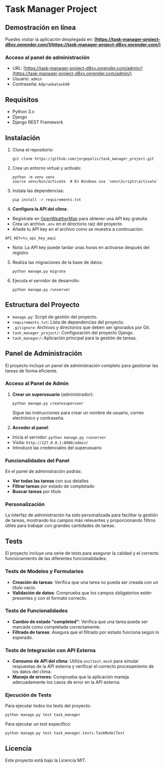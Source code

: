 # Task Manager Project

## Demostración en línea

Puedes visitar la aplicación desplegada en: **[https://task-manager-project-d8xv.onrender.com/](https://task-manager-project-d8xv.onrender.com/)**

### Acceso al panel de administración
- URL: [https://task-manager-project-d8xv.onrender.com/admin/](https://task-manager-project-d8xv.onrender.com/admin/)
- Usuario: `admin`
- Contraseña: `Adpruebatask90`

## Requisitos

- Python 3.x
- Django
- Django REST Framework

## Instalación

1. Clona el repositorio:
   ```
   git clone https://github.com/jorgepalis/task_manager_project.git
   ```

2. Crea un entorno virtual y actívalo:
   ```
   python -m venv venv
   source venv/bin/activate  # En Windows usa `venv\Scripts\activate`
   ```

3. Instala las dependencias:
   ```
   pip install -r requirements.txt
   ```

4. **Configura la API del clima**:
- Regístrate en [OpenWeatherMap](https://openweathermap.org/) para obtener una API key gratuita
- Crea un archivo `.env` en el directorio raíz del proyecto
- Añade tu API key en el archivo como se muestra a continuación:
```
API_KEY=tu_api_key_aqui
```
- Nota: La API key puede tardar unas horas en activarse después del registro

5. Realiza las migraciones de la base de datos:
   ```
   python manage.py migrate
   ```

6. Ejecuta el servidor de desarrollo:
   ```
   python manage.py runserver
   ```

## Estructura del Proyecto

- `manage.py`: Script de gestión del proyecto.
- `requirements.txt`: Lista de dependencias del proyecto.
- `.gitignore`: Archivos y directorios que deben ser ignorados por Git.
- `task_manager_project/`: Configuración del proyecto Django.
- `task_manager/`: Aplicación principal para la gestión de tareas.

## Panel de Administración

El proyecto incluye un panel de administración completo para gestionar las tareas de forma eficiente.

### Acceso al Panel de Admin

1. **Crear un superusuario** (administrador):
   ```
   python manage.py createsuperuser
   ```
   Sigue las instrucciones para crear un nombre de usuario, correo electrónico y contraseña.

2. **Acceder al panel**:
- Inicia el servidor: `python manage.py runserver`
- Visita: `http://127.0.0.1:8000/admin/`
- Introduce las credenciales del superusuario

### Funcionalidades del Panel

En el panel de administración podrás:

- **Ver todas las tareas** con sus detalles
- **Filtrar tareas** por estado de completado
- **Buscar tareas** por título

### Personalización

La interfaz de administración ha sido personalizada para facilitar la gestión de tareas, mostrando los campos más relevantes y proporcionando filtros útiles para trabajar con grandes cantidades de tareas.

## Tests

El proyecto incluye una serie de tests para asegurar la calidad y el correcto funcionamiento de las diferentes funcionalidades:

### Tests de Modelos y Formularios
- **Creación de tareas**: Verifica que una tarea no pueda ser creada con un título vacío.
- **Validación de datos**: Comprueba que los campos obligatorios estén presentes y con el formato correcto.

### Tests de Funcionalidades
- **Cambio de estado "completed"**: Verifica que una tarea pueda ser marcada como completada correctamente.
- **Filtrado de tareas**: Asegura que el filtrado por estado funciona según lo esperado.

### Tests de Integración con API Externa
- **Consumo de API del clima**: Utiliza `unittest.mock` para simular respuestas de la API externa y verificar el correcto procesamiento de los datos del clima.
- **Manejo de errores**: Comprueba que la aplicación maneja adecuadamente los casos de error en la API externa.

### Ejecución de Tests

Para ejecutar todos los tests del proyecto:
```
python manage.py test task_manager
```
Para ejecutar un test específico:
```
python manage.py test task_manager.tests.TaskModelTest
```

## Licencia

Este proyecto está bajo la Licencia MIT.